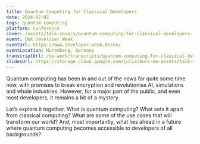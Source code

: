 ```yaml
---
title: Quantum Computing for Classical Developers
date: 2024-07-02
tags: quantum computing
platform: Conference
cover: /assets/talk-covers/quantum-computing-for-classical-developers--dwx-2024.png
event: DWX Developer Week
eventUrl: https://www.developer-week.de/en/
eventLocation: Nuremberg, Germany
transcriptUrl: /my-work/transcripts/quantum-computing-for-classical-developers
slidesUrl: https://storage.cloud.google.com/julianburr-me-assets/talk-slides/quantum-computing-for-classical-developers--dwx-2024.pdf
---
```


Quantum computing has been in and out of the news for quite some time now, with promises to break encryption and revolutionise AI, simulations and whole industries. However, for a major part of the public, and even most developers, it remains a bit of a mystery.

Let’s explore it together. What is quantum computing? What sets it apart from classical computing? What are some of the use cases that will transform our world? And, most importantly, what lies ahead in a future where quantum computing becomes accessible to developers of all backgrounds?
